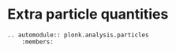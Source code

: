 # Extra particle quantities

```{eval-rst}
.. automodule:: plonk.analysis.particles
    :members:
```
